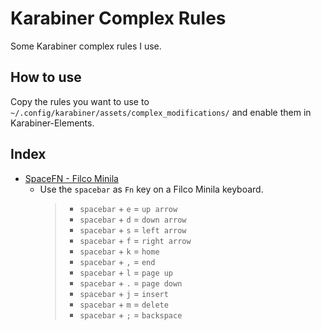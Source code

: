 # Karabiner Complex Rules

Some Karabiner complex rules I use.

## How to use

Copy the rules you want to use to
`~/.config/karabiner/assets/complex_modifications/` and enable them in
Karabiner-Elements.

## Index

- [SpaceFN - Filco Minila](rules/SpaceFN_FilcoMinila.json)
  - Use the `spacebar` as `Fn` key on a Filco Minila keyboard.
    > - `spacebar` + `e` = `up arrow`
    > - `spacebar` + `d` = `down arrow`
    > - `spacebar` + `s` = `left arrow`
    > - `spacebar` + `f` = `right arrow`
    > - `spacebar` + `k` = `home`
    > - `spacebar` + `,` = `end`
    > - `spacebar` + `l` = `page up`
    > - `spacebar` + `.` = `page down`
    > - `spacebar` + `j` = `insert`
    > - `spacebar` + `m` = `delete`
    > - `spacebar` + `;` = `backspace`

